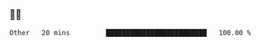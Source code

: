 ### 👨‍💻

<!--START_SECTION:waka-->

```txt
Other   20 mins         █████████████████████████   100.00 %
```

<!--END_SECTION:waka-->
